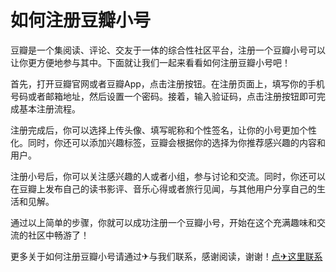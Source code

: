 # 如何注册豆瓣小号

豆瓣是一个集阅读、评论、交友于一体的综合性社区平台，注册一个豆瓣小号可以让你更方便地参与其中。下面就让我们一起来看看如何注册豆瓣小号吧！

首先，打开豆瓣官网或者豆瓣App，点击注册按钮。在注册页面上，填写你的手机号码或者邮箱地址，然后设置一个密码。接着，输入验证码，点击注册按钮即可完成基本注册流程。

注册完成后，你可以选择上传头像、填写昵称和个性签名，让你的小号更加个性化。同时，你还可以添加兴趣标签，豆瓣会根据你的选择为你推荐感兴趣的内容和用户。

注册小号后，你可以关注感兴趣的人或者小组，参与讨论和交流。同时，你还可以在豆瓣上发布自己的读书影评、音乐心得或者旅行见闻，与其他用户分享自己的生活和见解。

通过以上简单的步骤，你就可以成功注册一个豆瓣小号，开始在这个充满趣味和交流的社区中畅游了！

更多关于如何注册豆瓣小号请通过✈与我们联系，感谢阅读，谢谢！[点✈这里联系](https://ww.k02.cc)